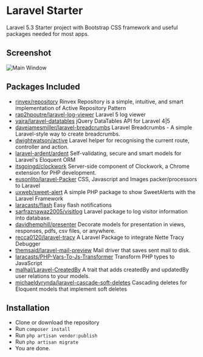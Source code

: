 # Laravel Starter
Laravel 5.3 Starter project with Bootstrap CSS framework and useful packages needed for most apps.

## Screenshot ##

![Main Window](https://raw.github.com/sarfraznawaz2005/Laravel-53-Starter/master/screenshot.png)

## Packages Included ##

- [rinvex/repository](https://github.com/rinvex/repository "") Rinvex Repository is a simple, intuitive, and smart implementation of Active Repository Pattern
- [rap2hpoutre/laravel-log-viewer](https://github.com/rap2hpoutre/laravel-log-viewer "") Laravel 5 log viewer
- [yajra/laravel-datatables](https://github.com/yajra/laravel-datatables "") jQuery DataTables API for Laravel 4|5
- [davejamesmiller/laravel-breadcrumbs](https://github.com/davejamesmiller/laravel-breadcrumbs "") Laravel Breadcrumbs - A simple Laravel-style way to create breadcrumbs.
- [dwightwatson/active](https://github.com/dwightwatson/active "") Laravel helper for recognising the current route, controller and action.
- [laravel-ardent/ardent](https://github.com/laravel-ardent/ardent "") Self-validating, secure and smart models for Laravel's Eloquent ORM
- [itsgoingd/clockwork](https://github.com/itsgoingd/clockwork "") Server-side component of Clockwork, a Chrome extension for PHP development.
- [eusonlito/laravel-Packer](https://github.com/eusonlito/laravel-Packer "") CSS, Javascript and Images packer/processors to Laravel
- [uxweb/sweet-alert](https://github.com/uxweb/sweet-alert "") A simple PHP package to show SweetAlerts with the Laravel Framework
- [laracasts/flash](https://github.com/laracasts/flash "") Easy flash notifications
- [sarfraznawaz2005/visitlog](https://github.com/sarfraznawaz2005/visitlog "") Laravel package to log visitor information into database.
- [davidhemphill/presenter](https://github.com/davidhemphill/presenter "") Decorate models for presentation in views, responses, pdfs, csv files, or anywhere.
- [recca0120/laravel-tracy](https://github.com/recca0120/laravel-tracy "") A Laravel Package to integrate Nette Tracy Debugger
- [themsaid/laravel-mail-preview](https://github.com/themsaid/laravel-mail-preview "") Mail driver that saves sent mail to disk.
- [laracasts/PHP-Vars-To-Js-Transformer](https://github.com/laracasts/PHP-Vars-To-Js-Transformer "") Transform PHP types to JavaScript
- [malhal/Laravel-CreatedBy](https://github.com/malhal/Laravel-CreatedBy "") A trait that adds createdBy and updatedBy user relations to your models.
- [michaeldyrynda/laravel-cascade-soft-deletes](https://github.com/michaeldyrynda/laravel-cascade-soft-deletes "") Cascading deletes for Eloquent models that implement soft deletes

## Installation ##
 - Clone or download the repository
 - Run `composer install`
 - Run `php artisan vendor:publish`
 - Run `php artisan migrate`
 - You are done.
